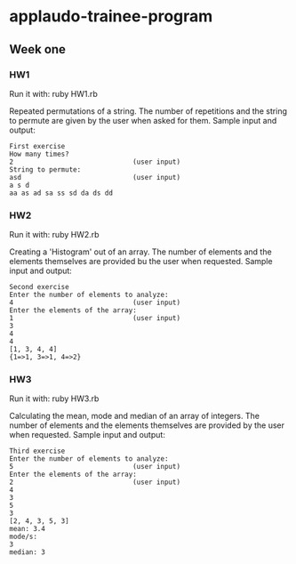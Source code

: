 # applaudo-trainee-program

## Week one
### HW1
Run it with: ruby HW1.rb

Repeated permutations of a string. The number of repetitions and the string to permute are given by the user when asked for them.
Sample input and output:
 
 ```
 First exercise
 How many times?
 2                              (user input)
 String to permute:
 asd                            (user input)
 a s d
 aa as ad sa ss sd da ds dd
```

### HW2
Run it with: ruby HW2.rb

Creating a 'Histogram' out of an array. The number of elements and the elements themselves are provided bu the user when requested.
Sample input and output:
 
 ```
 Second exercise
 Enter the number of elements to analyze:
 4                              (user input)
 Enter the elements of the array:
 1                              (user input)
 3
 4
 4
 [1, 3, 4, 4]
 {1=>1, 3=>1, 4=>2}
 ```
 
### HW3
Run it with: ruby HW3.rb

Calculating the mean, mode and median of an array of integers. The number of elements and the elements themselves are provided by the user when requested.
Sample input and output:
 
 ```
 Third exercise
 Enter the number of elements to analyze:
 5                              (user input)
 Enter the elements of the array:
 2                              (user input)
 4
 3
 5
 3
 [2, 4, 3, 5, 3]
 mean: 3.4
 mode/s:
 3
 median: 3
 ```

